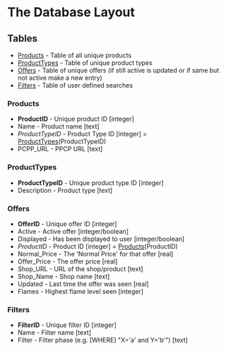 # The Database Layout
## Tables
* [Products](#products) - Table of all unique products
* [ProductTypes](#producttypes) - Table of unique product types
* [Offers](#offers) - Table of unique offers (if still active is updated or if same but not active make a new entry)
* [Filters](#filters) - Table of user defined searches

### Products
* **ProductID** - Unique product ID [integer]
* Name - Product name [text]
* *ProductTypeID* - Product Type ID [integer] = [ProductTypes](#producttypes)(ProductTypeID)
* PCPP_URL - PPCP URL [text]

### ProductTypes
* **ProductTypeID** - Unique product type ID [integer]
* Description - Product type [text]

### Offers
* **OfferID** - Unique offer ID [integer]
* Active - Active offer [integer/boolean]
* Displayed - Has been displayed to user [integer/boolean]
* *ProductID* - Product ID [integer] = [Products](#products)(ProductID)
* Normal_Price - The 'Normal Price' for that offer [real]
* Offer_Price - The offer price [real]
* Shop_URL - URL of the shop/product [text]
* Shop_Name - Shop name [text]
* Updated - Last time the offer was seen [real]
* Flames - Highest flame level seen [integer]

### Filters
* **FilterID** - Unique filter ID [integer]
* Name - Filter name [text]
* Filter - Filter phase (e.g. [WHERE] "X='a' and Y='b'") [text]
